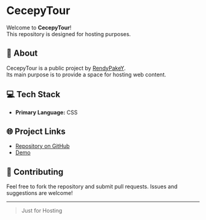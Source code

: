# CecepyTour

Welcome to **CecepyTour**!  
This repository is designed for hosting purposes.

## 📝 About
CecepyTour is a public project by [RendyPakeY](https://github.com/RendyPakeY).  
Its main purpose is to provide a space for hosting web content.

## 💻 Tech Stack
- **Primary Language:** CSS

## 🌐 Project Links
- [Repository on GitHub](https://github.com/RendyPakeY/CecepyTour)
- [Demo](https://rendypakey.github.io/CecepyTour/)

## 🤝 Contributing
Feel free to fork the repository and submit pull requests. Issues and suggestions are welcome!

---

> Just for Hosting
